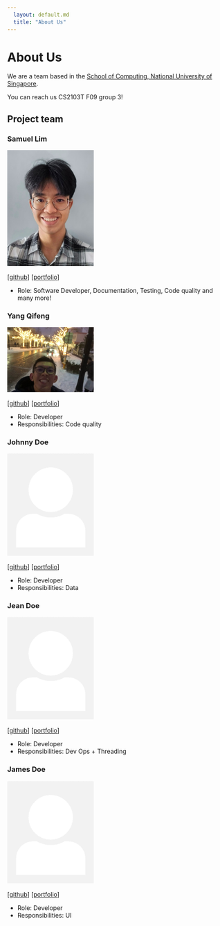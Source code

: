 ```yaml
---
  layout: default.md
  title: "About Us"
---
```


# About Us

We are a team based in the [School of Computing, National University of Singapore](http://www.comp.nus.edu.sg).

You can reach us CS2103T F09 group 3!

## Project team

### Samuel Lim

<img src="images/slye20.png" width="200px">

[[github](https://github.com/slye20)]
[[portfolio](team/slye20.md)]

* Role: Software Developer, Documentation, Testing, Code quality and many more!

### Yang Qifeng

<img src="images/qifeng.png" width="200px">

[[github](http://github.com/YangQF2002)]
[[portfolio](qifeng.md)]

* Role: Developer 
* Responsibilities: Code quality 

### Johnny Doe

<img src="images/johndoe.png" width="200px">

[[github](http://github.com/johndoe)] [[portfolio](team/johndoe.md)]

* Role: Developer
* Responsibilities: Data

### Jean Doe

<img src="images/johndoe.png" width="200px">

[[github](http://github.com/johndoe)]
[[portfolio](team/johndoe.md)]

* Role: Developer
* Responsibilities: Dev Ops + Threading

### James Doe

<img src="images/johndoe.png" width="200px">

[[github](http://github.com/johndoe)]
[[portfolio](team/johndoe.md)]

* Role: Developer
* Responsibilities: UI

